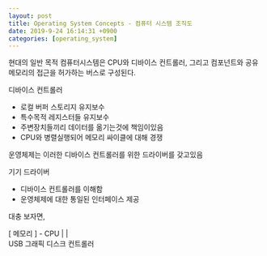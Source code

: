 ```yaml
---
layout: post
title: Operating System Concepts - 컴퓨터 시스템 조직도
date: 2019-9-24 16:14:31 +0900
categories: [operating_system]
---
```


현대의 일반 목적 컴퓨터시스템은 CPU와 디바이스 컨트롤러, 그리고 컴포넌트와 공유메모리의 접근을 허가하는 버스로 구성된다.

디바이스 컨트롤러
- 로컬 버퍼 스토리지 유지보수
- 특수목적 레지스터들 유지보수
- 주변장치들끼리 데이터를 옮기는것에 책임이있음
- CPU와 병렬실행되어 메모리 싸이클에 대해 경쟁

운영체제는 이러한 디바이스 컨트롤러를 위한 드라이버를 갖고있음

기기 드라이버
- 디바이스 컨트롤러를 이해함
- 운영체제에 대한 통일된 인터페이스 제공

대충 보자면,

[               메모리               ] - CPU
   |             |                  \
   USB         그래픽             디스크 컨트롤러 